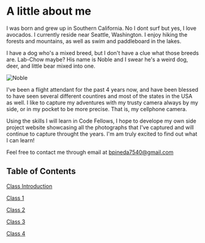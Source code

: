 # A little about me

I was born and grew up in Southern California. No I dont surf but yes, I love avocados. I currently reside near Seattle, Washington. I enjoy hiking the forests and mountains, as well as swim and paddleboard in the lakes.

I have a dog who's a mixed breed, but I don't have a clue what those breeds are. Lab-Chow maybe? His name is Noble and I swear he's a weird dog, deer, and little bear mixed into one.

![Noble](https://user-images.githubusercontent.com/108510107/177018095-8e442111-7eea-498e-8549-4474e8437098.jpg)

I've been a flight attendant for the past 4 years now, and have been blessed to have seen several different countires and most of the states in the USA as well. I like to capture my adventures with my trusty camera always by my side, or in my pocket to be more precise. That is, my cellphone camera.

Using the skills I will learn in Code Fellows, I hope to develope my own side project website showcasing all the photographs that I've captured and will continue to capture throught the years. I'm am truly excited to find out what I can learn!

Feel free to contact me through email at <bpineda7540@gmail.com>

## Table of Contents

[Class Introduction](intro.md)

[Class 1](class1.md)

[Class 2](class2.md)

[Class 3](class3.md)

[Class 4](Class4.md)
